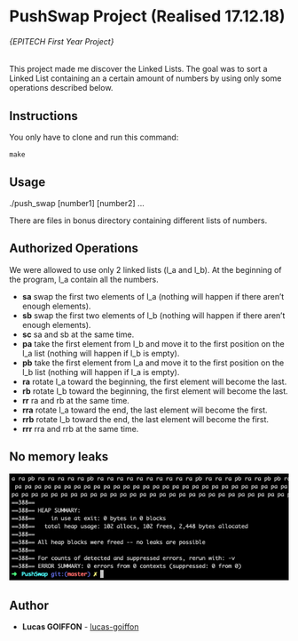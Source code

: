 # PushSwap Project (Realised 17.12.18)
###### {EPITECH First Year Project}

This project made me discover the Linked Lists. The goal was to sort a Linked List containing an a certain amount of numbers by using only some operations described below.

## Instructions
You only have to clone and run this command:
```
make
```

## Usage
./push_swap [number1] [number2] ...

There are files in bonus directory containing different lists of numbers.

## Authorized Operations
We were allowed to use only 2 linked lists (l_a and l_b). At the beginning of the program, l_a contain all the numbers.

  - **sa**
    swap the first two elements of l_a (nothing will happen if there aren’t enough elements).
  - **sb**
    swap the first two elements of l_b (nothing will happen if there aren’t enough elements).
  - **sc**
    sa and sb at the same time.
  - **pa**
    take the first element from l_b and move it to the first position on the l_a list (nothing will happen if l_b is empty).
  - **pb**
    take the first element from l_a and move it to the first position on the l_b list (nothing will happen if l_a is empty).
  - **ra**
    rotate l_a toward the beginning, the first element will become the last.
  - **rb**
    rotate l_b toward the beginning, the first element will become the last.
  - **rr**
    ra and rb at the same time.
  - **rra**
    rotate l_a toward the end, the last element will become the first.
  - **rrb**
    rotate l_b toward the end, the last element will become the first.
  - **rrr**
    rra and rrb at the same time.

## No memory leaks
![Valgrind Screenshot](/bonus/screenshots/valgrind.png?raw=true "Valgrind Screenshot")

## Author
* **Lucas GOIFFON** - [lucas-goiffon](https://github.com/lucas-goiffon)

